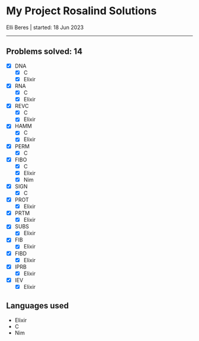 # My Project Rosalind Solutions

Elli Beres |
started: 18 Jun 2023

---

## Problems solved: 14

- [x] DNA
  - [x] C
  - [x] Elixir
- [x] RNA
  - [x] C
  - [x] Elixir
- [x] REVC
  - [x] C
  - [x] Elixir
- [x] HAMM
  - [x] C
  - [x] Elixir
- [x] PERM
  - [x] C
- [x] FIBO
  - [x] C
  - [x] Elixir
  - [x] Nim
- [x] SIGN
  - [x] C
- [x] PROT
  - [x] Elixir
- [x] PRTM
  - [x] Elixir
- [x] SUBS
  - [x] Elixir
- [x] FIB
  - [x] Elixir
- [x] FIBD
  - [x] Elixir
- [x] IPRB
  - [x] Elixir
- [x] IEV
  - [x] Elixir

## Languages used

- Elixir
- C
- Nim
